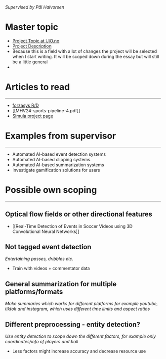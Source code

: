 *Supervised by Pål Halvorsen*
# Master topic
* [Project Topic at UiO.no](https://www.mn.uio.no/ifi/studier/masteroppgaver/nd/2021-AI-based-video-processing.html)
* [Project Description](obsidian://open?vault=StudyNotes&file=Master%2FProject%20Description.pdf)
* Because this is a field with a lot of changes the project will be selected when I start writing. It will be scoped down during the essay but will still be a little general
* 

# Articles to read
---
* [forzasys R/D](https://forzasys.com/R-and-D.html)
* [[MHV24-sports-pipeline-4.pdf]]
* [Simula project page](https://www.simula.no/education/masters-students/masters-projects/next-generation-sport-systems-ai-based-video-analysis)


# Examples from supervisor
---
* Automated AI-based event detection systems
* Automated AI-based clipping systems
* Automated AI-based summarization systems
* Investigate gamification solutions for users


# Possible own scoping
---

## Optical flow fields or other directional features
* [[Real-Time Detection of Events in Soccer Videos using 3D Convolutional Neural Networks]]

## Not tagged event detection
*Entertaining passes, dribbles etc.*
* Train with videos + commentator data

## General summarization for multiple platforms/formats
*Make summaries which works for different platforms for example youtube, tiktok and instagram, which uses different time limits and aspect ratios*

## Different preprocessing - entity detection?
*Use entity detection to scope down the different factors, for example only coordinates/info of players and ball*
* Less factors might increase accuracy and decrease resource use


